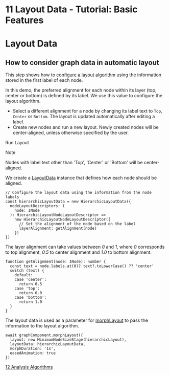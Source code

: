 <!--
 //////////////////////////////////////////////////////////////////////////////
 // @license
 // This file is part of yFiles for HTML 2.6.
 // Use is subject to license terms.
 //
 // Copyright (c) 2000-2023 by yWorks GmbH, Vor dem Kreuzberg 28,
 // 72070 Tuebingen, Germany. All rights reserved.
 //
 //////////////////////////////////////////////////////////////////////////////
-->
# 11 Layout Data - Tutorial: Basic Features

# Layout Data

## How to consider graph data in automatic layout

This step shows how to [configure a layout algorithm](https://docs.yworks.com/yfileshtml/#/dguide/layout-applying_a_layout#layout-layout_data) using the information stored in the first label of each node.

In this demo, the preferred alignment for each node within its layer (top, center or bottom) is defined by its label. We use this value to configure the layout algorithm.

- Select a different alignment for a node by changing its label text to `Top`, `Center` or `Bottom`. The layout is updated automatically after editing a label.
- Create new nodes and run a new layout. Newly created nodes will be center-aligned, unless otherwise specified by the user.

Run Layout

Note

Nodes with label text other than 'Top', 'Center' or 'Bottom' will be center-aligned.

We create a [LayoutData](https://docs.yworks.com/yfileshtml/#/api/LayoutData) instance that defines how each node should be aligned.

```
// Configure the layout data using the information from the node labels
const hierarchicLayoutData = new HierarchicLayoutData({
  nodeLayoutDescriptors: (
    node: INode
  ): HierarchicLayoutNodeLayoutDescriptor =>
    new HierarchicLayoutNodeLayoutDescriptor({
      // Set the alignment of the node based on the label
      layerAlignment: getAlignment(node)
    })
})
```

The layer alignment can take values between _0_ and _1_, where _0_ corresponds to top alignment, _0.5_ to center alignment and _1.0_ to bottom alignment.

```
function getAlignment(node: INode): number {
  const text = node.labels.at(0)?.text?.toLowerCase() ?? 'center'
  switch (text) {
    default:
    case 'center':
      return 0.5
    case 'top':
      return 0.0
    case 'bottom':
      return 1.0
  }
}
```

The layout data is used as a parameter for [morphLayout](https://docs.yworks.com/yfileshtml/#/api/GraphComponent#GraphComponent-defaultmethod-morphLayout) to pass the information to the layout algorithm.

```
await graphComponent.morphLayout({
  layout: new MinimumNodeSizeStage(hierarchicLayout),
  layoutData: hierarchicLayoutData,
  morphDuration: '1s',
  easedAnimation: true
})
```

[12 Analysis Algorithms](../../tutorial-yfiles-basic-features/12-graph-analysis/)
